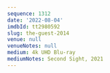 ```yaml
---
sequence: 1312
date: '2022-08-04'
imdbId: tt2980592
slug: the-guest-2014
venue: null
venueNotes: null
medium: 4k UHD Blu-ray
mediumNotes: Second Sight, 2021
---
```


